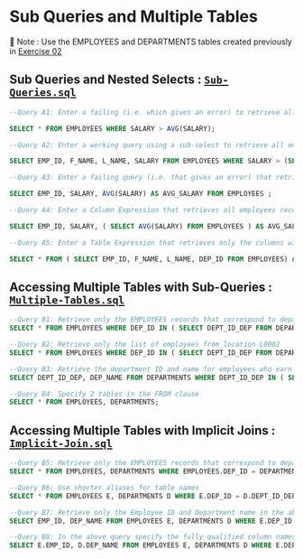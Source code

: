 # Sub Queries and Multiple Tables


📢 Note : Use the EMPLOYEES and DEPARTMENTS tables created previously in  [Exercise 02](https://github.com/prathikshetty9b/IBM-Data-Science/tree/main/06.Databases-and-SQL-for-Data-Science-with-Python/01.Exercises/Exercise-02-String-Patterns-Sorting-and-Grouping)


## Sub Queries and Nested Selects : [`Sub-Queries.sql`](Exerciese-04-Sub-Queries.sql)

```sql
--Query A1: Enter a failing (i.e. which gives an error) to retrieve all employees whose salary is greater than the average salary

SELECT * FROM EMPLOYEES WHERE SALARY > AVG(SALARY);

--Query A2: Enter a working query using a sub-select to retrieve all employees whose salary is greater than the average salary

SELECT EMP_ID, F_NAME, L_NAME, SALARY FROM EMPLOYEES WHERE SALARY > (SELECT AVG(SALARY) FROM EMPLOYEES);

--Query A3: Enter a failing query (i.e. that gives an error) that retrieves all employees records and average salary in every row

SELECT EMP_ID, SALARY, AVG(SALARY) AS AVG_SALARY FROM EMPLOYEES ;

--Query A4: Enter a Column Expression that retrieves all employees records and average salary in every row

SELECT EMP_ID, SALARY, ( SELECT AVG(SALARY) FROM EMPLOYEES ) AS AVG_SALARY FROM EMPLOYEES ;

--Query A5: Enter a Table Expression that retrieves only the columns with non-sensitive employee data

SELECT * FROM ( SELECT EMP_ID, F_NAME, L_NAME, DEP_ID FROM EMPLOYEES) AS EMP4ALL ;
```

## Accessing Multiple Tables with Sub-Queries : [`Multiple-Tables.sql`](Exercise-04-Multiple-Tables.sql)

```sql
--Query B1: Retrieve only the EMPLOYEES records that correspond to departments in the DEPARTMENTS table
SELECT * FROM EMPLOYEES WHERE DEP_ID IN ( SELECT DEPT_ID_DEP FROM DEPARTMENTS );

--Query B2: Retrieve only the list of employees from location L0002
SELECT * FROM EMPLOYEES WHERE DEP_ID IN ( SELECT DEPT_ID_DEP FROM DEPARTMENTS WHERE LOC_ID = 'L0002' );

--Query B3: Retrieve the department ID and name for employees who earn more than $70,000
SELECT DEPT_ID_DEP, DEP_NAME FROM DEPARTMENTS WHERE DEPT_ID_DEP IN ( SELECT DEP_ID FROM EMPLOYEES WHERE SALARY > 70000 ) ;

--Query B4: Specify 2 tables in the FROM clause
SELECT * FROM EMPLOYEES, DEPARTMENTS;
```

## Accessing Multiple Tables with Implicit Joins : [`Implicit-Join.sql`](Exercise-04-Implicit-Join.sql)

```sql
--Query B5: Retrieve only the EMPLOYEES records that correspond to departments in the DEPARTMENTS table
SELECT * FROM EMPLOYEES, DEPARTMENTS WHERE EMPLOYEES.DEP_ID = DEPARTMENTS.DEPT_ID_DEP;

--Query B6: Use shorter aliases for table names
SELECT * FROM EMPLOYEES E, DEPARTMENTS D WHERE E.DEP_ID = D.DEPT_ID_DEP;

--Query B7: Retrieve only the Employee ID and Department name in the above query
SELECT EMP_ID, DEP_NAME FROM EMPLOYEES E, DEPARTMENTS D WHERE E.DEP_ID = D.DEPT_ID_DEP;

--Query B8: In the above query specify the fully qualified column names with aliases in the SELECT clause
SELECT E.EMP_ID, D.DEP_NAME FROM EMPLOYEES E, DEPARTMENTS D WHERE E.DEP_ID = D.DEPT_ID_DEP
```
